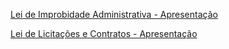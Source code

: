 

[Lei de Improbidade Administrativa - Apresentação](/lei-de-improbidade-administrativa/lei-de-improbidade-administrativa-apresentacao.md)

[Lei de Licitações e Contratos - Apresentação](/lei-de-licitacoes-e-contratos-apresentacao.md)



